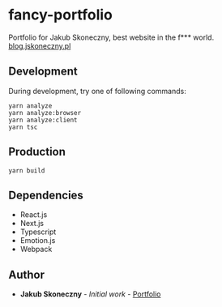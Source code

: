 # fancy-portfolio

Portfolio for Jakub Skoneczny, best website in the f\*\*\* world.
[blog.jskoneczny.pl](http://blog.jskoneczny.pl)

## Development

During development, try one of following commands:

```
yarn analyze
yarn analyze:browser
yarn analyze:client
yarn tsc
```

## Production

```
yarn build
```

## Dependencies

- React.js
- Next.js
- Typescript
- Emotion.js
- Webpack

## Author

- **Jakub Skoneczny** - _Initial work_ - [Portfolio](https://jskoneczny.pl)
